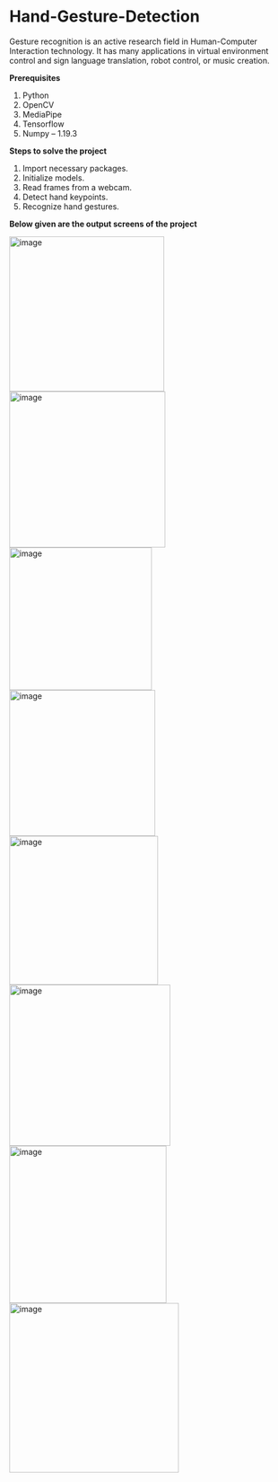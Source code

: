 # Hand-Gesture-Detection

Gesture recognition is an active research field in Human-Computer Interaction technology. It has many applications in virtual environment control and sign language translation, robot control, or music creation.

**Prerequisites**
1. Python 
2. OpenCV 
3. MediaPipe
4. Tensorflow 
5. Numpy – 1.19.3

**Steps to solve the project**
1. Import necessary packages.
2. Initialize models.
3. Read frames from a webcam.
4. Detect hand keypoints.
5. Recognize hand gestures.

**Below given are the output screens of the project**

<img width="276" alt="image" src="https://github.com/JyothikaGupta/Hand-Gesture-Detection/assets/109058628/2e181f94-de65-4d9d-952a-822cf488a482">

<img width="278" alt="image" src="https://github.com/JyothikaGupta/Hand-Gesture-Detection/assets/109058628/206e5215-5d67-4a6a-9323-c5c151a9cfab">

<img width="254" alt="image" src="https://github.com/JyothikaGupta/Hand-Gesture-Detection/assets/109058628/1816a64d-af90-4eb2-9387-ecdacca4ac59">

<img width="260" alt="image" src="https://github.com/JyothikaGupta/Hand-Gesture-Detection/assets/109058628/d58e1898-2f27-4699-b452-ff728f293993">

<img width="265" alt="image" src="https://github.com/JyothikaGupta/Hand-Gesture-Detection/assets/109058628/f4f17b50-e3c8-4bda-993f-c45749ba8701">

<img width="287" alt="image" src="https://github.com/JyothikaGupta/Hand-Gesture-Detection/assets/109058628/388b2829-4d7a-466d-bf2e-0a1d3c06b0a5">

<img width="280" alt="image" src="https://github.com/JyothikaGupta/Hand-Gesture-Detection/assets/109058628/6aa02f25-61ab-4776-9b81-5f26c70f093a">

<img width="302" alt="image" src="https://github.com/JyothikaGupta/Hand-Gesture-Detection/assets/109058628/38cbbde3-db4c-4ccd-b9fa-a8323a456dea">

